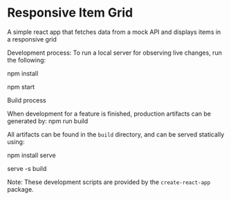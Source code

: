 # Responsive Item Grid

A simple react app that fetches data from a mock API and displays items in a responsive grid

Development process:
To run a local server for observing live changes, run the following:

npm install

npm start


Build process

When development for a feature is finished, production artifacts can be generated by:
npm run build

All artifacts can be found in the `build` directory, and can be served statically using:

npm install serve

serve -s build



Note:
These development scripts are provided by the `create-react-app` package.


